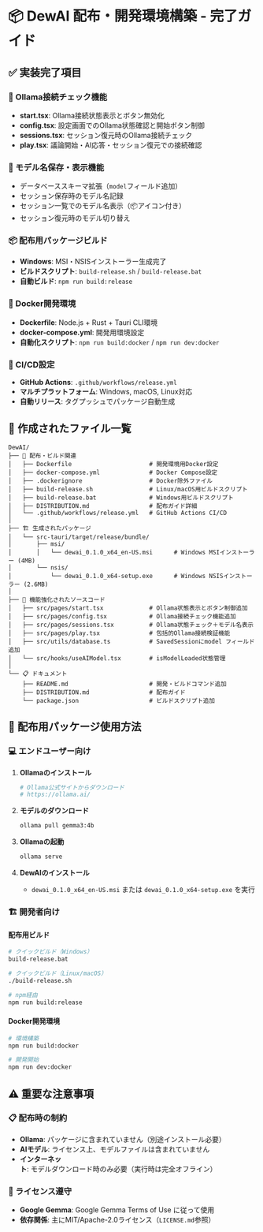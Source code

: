 # 📦 DewAI 配布・開発環境構築 - 完了ガイド

## ✅ 実装完了項目

### 🔧 Ollama接続チェック機能
- **start.tsx**: Ollama接続状態表示とボタン無効化
- **config.tsx**: 設定画面でのOllama状態確認と開始ボタン制御
- **sessions.tsx**: セッション復元時のOllama接続チェック
- **play.tsx**: 議論開始・AI応答・セッション復元での接続確認

### 💾 モデル名保存・表示機能
- データベーススキーマ拡張（`model`フィールド追加）
- セッション保存時のモデル名記録
- セッション一覧でのモデル名表示（📦アイコン付き）
- セッション復元時のモデル切り替え

### 📦 配布用パッケージビルド
- **Windows**: MSI・NSISインストーラー生成完了
- **ビルドスクリプト**: `build-release.sh` / `build-release.bat`
- **自動ビルド**: `npm run build:release`

### 🐳 Docker開発環境
- **Dockerfile**: Node.js + Rust + Tauri CLI環境
- **docker-compose.yml**: 開発用環境設定
- **自動化スクリプト**: `npm run build:docker` / `npm run dev:docker`

### 🚀 CI/CD設定
- **GitHub Actions**: `.github/workflows/release.yml`
- **マルチプラットフォーム**: Windows, macOS, Linux対応
- **自動リリース**: タグプッシュでパッケージ自動生成

## 📁 作成されたファイル一覧

```
DewAI/
├── 📝 配布・ビルド関連
│   ├── Dockerfile                      # 開発環境用Docker設定
│   ├── docker-compose.yml              # Docker Compose設定
│   ├── .dockerignore                   # Docker除外ファイル
│   ├── build-release.sh                # Linux/macOS用ビルドスクリプト
│   ├── build-release.bat               # Windows用ビルドスクリプト
│   ├── DISTRIBUTION.md                 # 配布ガイド詳細
│   └── .github/workflows/release.yml   # GitHub Actions CI/CD
│
├── 🏗️ 生成されたパッケージ
│   └── src-tauri/target/release/bundle/
│       ├── msi/
│       │   └── dewai_0.1.0_x64_en-US.msi      # Windows MSIインストーラー (4MB)
│       └── nsis/
│           └── dewai_0.1.0_x64-setup.exe      # Windows NSISインストーラー (2.6MB)
│
├── 🔧 機能強化されたソースコード
│   ├── src/pages/start.tsx             # Ollama状態表示とボタン制御追加
│   ├── src/pages/config.tsx            # Ollama接続チェック機能追加
│   ├── src/pages/sessions.tsx          # Ollama状態チェック＋モデル名表示
│   ├── src/pages/play.tsx              # 包括的Ollama接続検証機能
│   ├── src/utils/database.ts           # SavedSessionにmodel フィールド追加
│   └── src/hooks/useAIModel.tsx        # isModelLoaded状態管理
│
└── 📋 ドキュメント
    ├── README.md                       # 開発・ビルドコマンド追加
    ├── DISTRIBUTION.md                 # 配布ガイド
    └── package.json                    # ビルドスクリプト追加
```

## 🎯 配布用パッケージ使用方法

### 💻 エンドユーザー向け

1. **Ollamaのインストール**
   ```bash
   # Ollama公式サイトからダウンロード
   # https://ollama.ai/
   ```

2. **モデルのダウンロード**
   ```bash
   ollama pull gemma3:4b
   ```

3. **Ollamaの起動**
   ```bash
   ollama serve
   ```

4. **DewAIのインストール**
   - `dewai_0.1.0_x64_en-US.msi` または `dewai_0.1.0_x64-setup.exe` を実行

### 🏗️ 開発者向け

#### 配布用ビルド
```bash
# クイックビルド（Windows）
build-release.bat

# クイックビルド（Linux/macOS）
./build-release.sh

# npm経由
npm run build:release
```

#### Docker開発環境
```bash
# 環境構築
npm run build:docker

# 開発開始
npm run dev:docker
```

## ⚠️ 重要な注意事項

### 📋 配布時の制約
- **Ollama**: パッケージに含まれていません（別途インストール必要）
- **AIモデル**: ライセンス上、モデルファイルは含まれていません
- **インターネット**: モデルダウンロード時のみ必要（実行時は完全オフライン）

### 🔐 ライセンス遵守
- **Google Gemma**: Google Gemma Terms of Use に従って使用
- **依存関係**: 主にMIT/Apache-2.0ライセンス（`LICENSE.md`参照）

